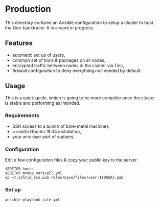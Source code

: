# Production

This directory contains an Ansible configuration to setup a cluster to
host the Geo-backtracer. It is a work in progress.

## Features

* automatic set up of users,
* common set of tools & packages on all nodes,
* encrypted traffic between nodes in the cluster via Tinc,
* firewall configuration to deny everything not-needed by default.

## Usage

This is a quick guide, which is going to be more complete once the
cluster is stable and performing as intended.

### Requirements

* SSH access to a bunch of bare-metal machines,
* a vanilla Ubuntu 18.04 installation,
* your unix user part of sudoers.

### Configuration

Edit a few configuration files & copy your public key to the server:

    $EDITOR hosts
    $EDITOR group_vars/all.yml
    cp ~/.ssh/id_rsa.pub roles/base/files/user-${USER}.pub

### Set up

    ansible-playbook site.yml
